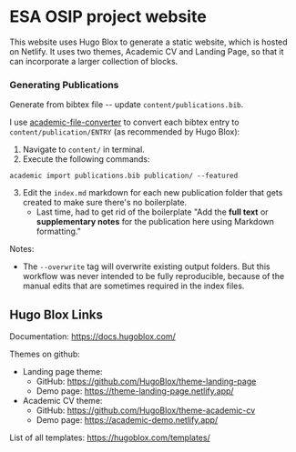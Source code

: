 # ESA OSIP project website

This website uses Hugo Blox to generate a static website, which is hosted on Netlify. It uses two themes, Academic CV and Landing Page, so that it can incorporate a larger collection of blocks.

### Generating Publications

Generate from bibtex file -- update `content/publications.bib`.

I use [academic-file-converter](https://github.com/GetRD/academic-file-converter) to convert each bibtex entry to `content/publication/ENTRY` (as recommended by Hugo Blox):

1. Navigate to `content/` in terminal.
2. Execute the following commands:

```
academic import publications.bib publication/ --featured
```

3. Edit the `index.md` markdown for each new publication folder that gets created to make sure there's no boilerplate.
	- Last time, had to get rid of the boilerplate "Add the **full text** or **supplementary notes** for the publication here using Markdown formatting."

Notes: 

- The `--overwrite` tag will overwrite existing output folders. But this workflow was never intended to be fully reproducible, because of the manual edits that are sometimes required in the index files.

## Hugo Blox Links

Documentation: https://docs.hugoblox.com/

Themes on github:

- Landing page theme: 
	- GitHub: https://github.com/HugoBlox/theme-landing-page
	- Demo page: https://theme-landing-page.netlify.app/
- Academic CV theme: 
	- GitHub: https://github.com/HugoBlox/theme-academic-cv
	- Demo page: https://academic-demo.netlify.app/

List of all templates: https://hugoblox.com/templates/ 